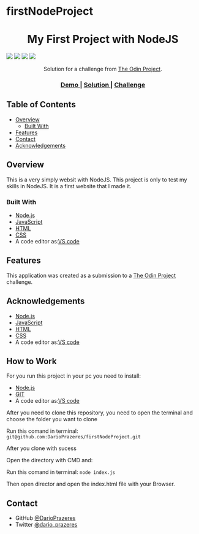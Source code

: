 # firstNodeProject


<!-- Please update value in the {}  -->

<h1 align="center">My First Project with NodeJS</h1>


<img src='https://img.shields.io/github/issues/DarioPrazeres/firstNodeProject'> <img src='https://img.shields.io/github/forks/DarioPrazeres/firstNodeProject'> <img src='https://img.shields.io/github/stars/DarioPrazeres/firstNodeProject'> <img src='https://img.shields.io/github/license/DarioPrazeres/firstNodeProject'>

<div align="center">
   Solution for a challenge from  <a href="theodinproject.com" target="_blank">The Odin Project</a>.
</div>

<div align="center">
  <h3>
    <a href="https://firstNodeProject.darioprazeres.repl.co/">
      Demo
    </a>
    <span> | </span>
    <a href="//github.com/DarioPrazeres/firstNodeProject">
      Solution
    </a>
    <span> | </span>
    <a href="https://theodinproject.com">
      Challenge
    </a>
  </h3>
</div>

<!-- TABLE OF CONTENTS -->

## Table of Contents

- [Overview](#overview)
  - [Built With](#built-with)
- [Features](#features)
- [Contact](#contact)
- [Acknowledgements](#acknowledgements)

<!-- OVERVIEW -->

## Overview

<p>This is a very simply websit with NodeJS. This project is only to test my skills in NodeJS. It is a first website that I made it.</p>


### Built With

<!-- This section should list any major frameworks that you built your project using. Here are a few examples.-->

- [Node.js](https://nodejs.org/) 
- [JavaScript](https://javascript.com/) 
- [HTML](https://html.com/) 
- [CSS](https://html.com/css/)
- A code editor as:[VS code](https://code.visualstudio.com/)

## Features

<!-- List the features of your application or follow the template. Don't share the figma file here :) -->

This application was created as a submission to a [The Odin Project](https://theodinproject.com) challenge. 


## Acknowledgements

<!-- This section should list any articles or add-ons/plugins that helps you to complete the project. This is optional but it will help you in the future. For exmpale -->

- [Node.js](https://nodejs.org/) 
- [JavaScript](https://nodejs.org/) 
- [HTML](https://html.com/) 
- [CSS](https://html.com/css/)
- A code editor as:[VS code](https://code.visualstudio.com/)

## How to Work

<p>For you run this project in your pc you need to install:</p>

- [Node.js](https://nodejs.org/) 
- [GIT](https://git-scm.com/)
- A code editor as:[VS code](https://code.visualstudio.com/)

<p>After you need to clone this repository, you need to open the terminal and choose the folder you want to clone</p>
<p>Run this comand in terminal: <code>git@github.com:DarioPrazeres/firstNodeProject.git</code></p>
<p>After you clone with sucess</p>
<p>Open the directory with CMD and:</p>
<p>Run this comand in terminal: <code>node index.js</code></p>
<p>Then open director and open the index.html file with your Browser.</p>

## Contact

- GitHub [@DarioPrazeres](https://{github.com/DarioPrazeres})
- Twitter [@dario_prazeres](https://twitter.com/dario_prazeres)
